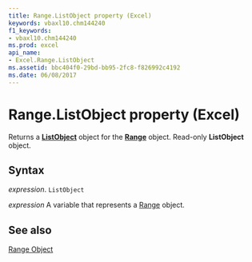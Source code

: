 ```yaml
---
title: Range.ListObject property (Excel)
keywords: vbaxl10.chm144240
f1_keywords:
- vbaxl10.chm144240
ms.prod: excel
api_name:
- Excel.Range.ListObject
ms.assetid: bbc404f0-29bd-bb95-2fc8-f826992c4192
ms.date: 06/08/2017
---
```



# Range.ListObject property (Excel)

Returns a  **[ListObject](Excel.ListObject.md)** object for the **[Range](Excel.Range(object).md)** object. Read-only **ListObject** object.


## Syntax

_expression_. `ListObject`

_expression_ A variable that represents a [Range](excel.range-graph-property.md) object.


## See also


[Range Object](Excel.Range(object).md)

